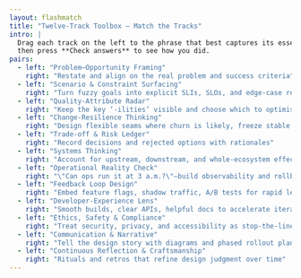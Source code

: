 ```yaml
---
layout: flashmatch
title: "Twelve-Track Toolbox – Match the Tracks"
intro: |
  Drag each track on the left to the phrase that best captures its essence on the right,
  then press **Check answers** to see how you did.
pairs:
  - left: "Problem–Opportunity Framing"
    right: "Restate and align on the real problem and success criteria"
  - left: "Scenario & Constraint Surfacing"
    right: "Turn fuzzy goals into explicit SLIs, SLOs, and edge-case requirements"
  - left: "Quality-Attribute Radar"
    right: "Keep the key ‘-ilities’ visible and choose which to optimise"
  - left: "Change-Resilience Thinking"
    right: "Design flexible seams where churn is likely, freeze stable cores"
  - left: "Trade-off & Risk Ledger"
    right: "Record decisions and rejected options with rationales"
  - left: "Systems Thinking"
    right: "Account for upstream, downstream, and whole-ecosystem effects"
  - left: "Operational Reality Check"
    right: "\"Can ops run it at 3 a.m.?\"—build observability and rollbacks in"
  - left: "Feedback Loop Design"
    right: "Embed feature flags, shadow traffic, A/B tests for rapid learning"
  - left: "Developer-Experience Lens"
    right: "Smooth builds, clear APIs, helpful docs to accelerate iteration"
  - left: "Ethics, Safety & Compliance"
    right: "Treat security, privacy, and accessibility as stop-the-line issues"
  - left: "Communication & Narrative"
    right: "Tell the design story with diagrams and phased rollout plans"
  - left: "Continuous Reflection & Craftsmanship"
    right: "Rituals and retros that refine design judgment over time"
---
```

